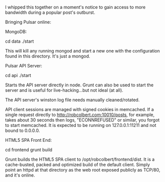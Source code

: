 I whipped this together on a moment's notice to gain access to more bandwidth
during a popular post's outburst.

Bringing Pulsar online:

MongoDB:

cd data
  ./start

This will kill any running mongod and start a new one with the configuration
found in this directory. It's just a mongod.


Pulsar API Server:

cd api
  ./start

Starts the API server directly in node. Grunt can also be used to start the
server and is useful for live-hacking...but not ideal (at all).

The API server's winston log file needs manually cleaned/rotated.

API client sessions are managed with signed cookies in memcached. If a single
request directly to http://robcolbert.com:10010/posts, for example, takes about
30 seconds then logs, "ECONNREFUSED" or similar, you forgot to start memcached.
It is expected to be running on 127.0.0.1:11211 and not bound to 0.0.0.0.


HTML5 SPA Front End:

cd frontend
  grunt build

Grunt builds the HTML5 SPA client to /opt/robcolbert/frontend/dist. It is a
cache-busted, packed and optimized build of the default client. Simply point an
httpd at that directory as the web root exposed publicly as TCP/80, and it's
online.

